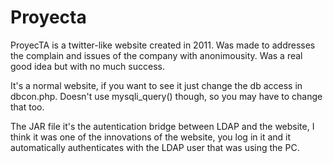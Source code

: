 # Proyecta
ProyecTA is a twitter-like website created in 2011. Was made to addresses the complain and issues of the company with anonimousity. Was a real good idea but with no much success.

It's a normal website, if you want to see it just change the db access in dbcon.php. Doesn't use mysqli_query() though, so you may have to change that too.

The JAR file it's the autentication bridge between LDAP and the website, I think it was one of the innovations of the website, you log in it and it automatically authenticates with the LDAP user that was using the PC.
